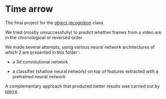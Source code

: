 Time arrow
==========

The final project for the [object recognition](http://www.math.ens-cachan.fr/version-francaise/formations/master-mva/contenus-/object-recognition-and-computer-vision-221990.kjsp?RH=1242430202531) class.

We tried (mostly unsuccessfully) to predict whether frames from a video are in the chronological or reversed order.

We made several attempts, using various neural network architectures of which 2 are presented in this folder :

- a 3d convolutional network

- a classifier (shallow neural network) on top of features extracted with a pretrained neural network

A complementary approach that produced better results was carried out by [pierre](https://github.com/pierrestock/time-arrow).
